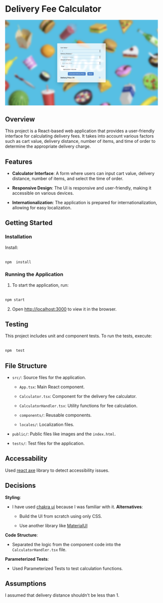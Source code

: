 # Delivery Fee Calculator

![screenshot](./screenshots/Calculator%20screenshot.png)

## Overview

This project is a React-based web application that provides a user-friendly interface for calculating delivery fees. It takes into account various factors such as cart value, delivery distance, number of items, and time of order to determine the appropriate delivery charge.

## Features

- **Calculator Interface**: A form where users can input cart value, delivery distance, number of items, and select the time of order.

- **Responsive Design**: The UI is responsive and user-friendly, making it accessible on various devices.

- **Internationalization**: The application is prepared for internationalization, allowing for easy localization.

## Getting Started

### Installation

Install:

```sh

npm  install

```

### Running the Application

1. To start the application, run:

```sh

npm start

```

2. Open [http://localhost:3000](http://localhost:3000) to view it in the browser.

## Testing

This project includes unit and component tests. To run the tests, execute:

```sh

npm  test

```

## File Structure

- `src/`: Source files for the application.

  - `App.tsx`: Main React component.

  - `Calculator.tsx`: Component for the delivery fee calculator.

  - `CalculatorHandler.tsx`: Utility functions for fee calculation.

  - `components/`: Reusable components.

  - `locales/`: Localization files.

- `public/`: Public files like images and the `index.html`.

- `tests/`: Test files for the application.

## Accessability
  Used [react axe](https://www.npmjs.com/package/@axe-core/react) library to detect accessibility issues.

## Decisions

**Styling**:

- I have used [chakra ui](https://github.com/chakra-ui/chakra-ui) because I was familiar with it.
  **Alternatives**:

    -  Build the UI from scratch using only CSS.

    -  Use another library like [MaterialUI](https://mui.com/core/)

**Code Structure**:

- Separated the logic from the component code into the `CalculatorHandler.tsx` file.

**Parameterized Tests**:

- Used Parameterized Tests to test calculation functions.

## Assumptions
I assumed that delivery distance shouldn't be less than 1.
